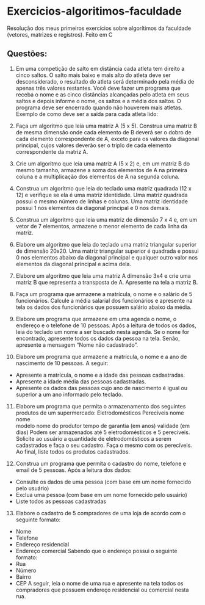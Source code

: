 # Exercicios-algoritimos-faculdade
Resolução dos meus primeiros exercícios sobre algorítimos da faculdade (vetores, matrizes e registros). Feito em C

## Questões:
01.	Em uma competição de salto em distância cada atleta tem direito a cinco saltos. O salto mais baixo e mais alto do atleta deve ser desconsiderado, o resultado do atleta será determinado pela média de apenas três valores restantes. Você deve fazer um programa que receba o nome e as cinco distâncias alcançadas pelo atleta em seus saltos e depois informe o nome, os saltos e a média dos saltos. O programa deve ser encerrado quando não houverem mais atletas. Exemplo de como deve ser a saída para cada atleta lido:

02. Faça um algoritmo que leia uma matriz A (5 x 5). Construa uma matriz B de mesma dimensão onde cada elemento de B deverá ser o dobro de cada elemento correspondente de A, exceto para os valores da diagonal principal, cujos valores deverão ser o triplo de cada elemento correspondente da matriz A.

03. Crie um algoritmo que leia uma matriz A (5 x 2) e, em um matriz  B do mesmo tamanho, armazene a soma dos elementos de A na primeira coluna e a multiplicação dos elementos de A na segunda coluna.

04. Construa um algoritmo que leia do teclado uma matriz quadrada (12 x 12) e verifique se ela é uma matriz identidade. Uma matriz quadrada possui o mesmo número de linhas e colunas. Uma matriz identidade possui 1 nos elementos da diagonal principal e 0 nos demais.

05. Construa um algoritmo que leia uma matriz de dimensão 7 x 4 e, em um vetor de 7 elementos, armazene o menor elemento de cada linha da matriz.

06. Elabore um algoritmo que leia do teclado uma matriz triangular superior de dimensão 20x20. Uma matriz triangular superior é quadrada e possui 0 nos elementos abaixo da diagonal principal e qualquer outro valor nos elementos da diagonal principal e acima dela.

07. Elabore um algoritmo que leia uma matriz A dimensão 3x4 e crie uma matriz B que representa a transposta de A. Apresente na tela a matriz B.

08. Faça um programa que armazene a matrícula, o nome e o salário de 5 funcionários. Calcule a média salarial dos funcionários e apresente na tela os dados dos funcionários que possuem salário abaixo da média.

09. Elabore um programa que armazene em uma agenda o nome, o endereço e o telefone de 10 pessoas. Após a leitura de todos os dados, leia do teclado um nome a ser buscado nesta agenda. Se o nome for encontrado, apresente todos os dados da pessoa na tela. Senão, apresente a mensagem “Nome não cadastrado”.

10. Elabore um programa que armazene a matrícula, o nome e a ano de nascimento de 10 pessoas. A seguir:
  - Apresente a matrícula, o nome e a idade das pessoas cadastradas.
  - Apresente a idade média das pessoas cadastradas.
  - Apresente os dados das pessoas cujo ano de nascimento é igual ou superior a um ano informado pelo teclado.

11. Elabore um programa que permita o armazenamento dos seguintes produtos de um supermercado:
  Eletrodomésticos			            Perecíveis
  nome				                      nome    			
  modelo				                    nome do produtor
  tempo de garantia (em anos)  	    validade (em dias) 
Podem ser armazenados até 5 eletrodomésticos e 5 perecíveis. Solicite ao usuário a quantidade de eletrodomésticos a serem cadastrados e faça o seu cadastro. Faça o mesmo com os perecíveis. Ao final, liste todos os produtos cadastrados.

12. Construa um programa que permita o cadastro do nome, telefone e email de 5 pessoas. Após a leitura dos dados: 
  - Consulte os dados de uma pessoa (com base em um nome fornecido pelo usuário)
  - Exclua uma pessoa (com base em um nome fornecido pelo usuário)
  - Liste todos as pessoas cadastradas

13. Elabore o cadastro de 5 compradores de uma loja de acordo com o seguinte formato:
  - Nome
  - Telefone
  - Endereço residencial
  - Endereço comercial
  Sabendo que o endereço possui o seguinte formato:
  - Rua
  - Número
  - Bairro
  - CEP
  A seguir, leia o nome de uma rua e apresente na tela todos os compradores que possuem endereço residencial ou comercial nesta rua.
